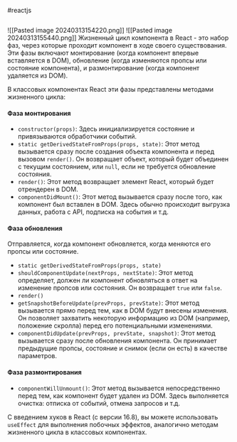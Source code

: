 #reactjs
```table-of-contents
```
![[Pasted image 20240313154220.png]]
![[Pasted image 20240313155440.png]]
Жизненный цикл компонента в React - это набор фаз, через которые проходит компонент в ходе своего существования. Эти фазы включают монтирование (когда компонент впервые вставляется в DOM), обновление (когда изменяются пропсы или состояние компонента), и размонтирование (когда компонент удаляется из DOM).

В классовых компонентах React эти фазы представлены методами жизненного цикла:

#### Фаза монтирования

- `constructor(props)`: Здесь инициализируется состояние и привязываются обработчики событий.
- `static getDerivedStateFromProps(props, state)`: Этот метод вызывается сразу после создания объекта компонента и перед вызовом `render()`. Он возвращает объект, который будет объединен с текущим состоянием, или `null`, если не требуется обновление состояния.
- `render()`: Этот метод возвращает элемент React, который будет отрендерен в DOM.
- `componentDidMount()`: Этот метод вызывается сразу после того, как компонент был вставлен в DOM. Здесь обычно происходит выгрузка данных, работа с API, подписка на события и т.д.
#### Фаза обновления

Отправляется, когда компонент обновляется, когда меняются его пропсы или состояние.

- `static getDerivedStateFromProps(props, state)`
- `shouldComponentUpdate(nextProps, nextState)`: Этот метод определяет, должен ли компонент обновляться в ответ на изменение пропсов или состояния. Он возвращает `true` или `false`.
- `render()`
- `getSnapshotBeforeUpdate(prevProps, prevState)`: Этот метод вызывается прямо перед тем, как в DOM будут внесены изменения. Он позволяет захватить некоторую информацию из DOM (например, положение скролла) перед его потенциальными изменениями.
- `componentDidUpdate(prevProps, prevState, snapshot)`: Этот метод вызывается сразу после обновления компонента. Он принимает предыдущие пропсы, состояние и снимок (если он есть) в качестве параметров.
#### Фаза размонтирования

- `componentWillUnmount()`: Этот метод вызывается непосредственно перед тем, как компонент будет удален из DOM. Здесь выполняется очистка: отписка от событий, отмена запросов и т.д.

С введением хуков в React (с версии 16.8), вы можете использовать `useEffect` для выполнения побочных эффектов, аналогично методам жизненного цикла в классовых компонентах.
